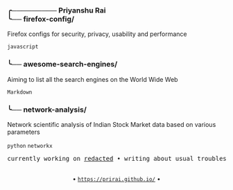 <div id="toc">
<ul style="list-style: none">
  <summary>
  <a href="https://github.com/prirai/firefox-config" style="text-decoration: none; color: inherit;">
    <div>
      <h3 style="text-decoration: none;"><span></span>╭───────── Priyanshu Rai<br>╰── <a href="https://github.com/prirai/firefox-config">firefox-config/</a></h3>
      <p> Firefox configs for security, privacy, usability and performance </p>
      <div>
        <code>javascript</code>
      </div>
    </div>
  </a>

  <a href="https://github.com/yourusername/project-two" style="text-decoration: none; color: inherit;">
    <div>
      <h3>╰── <a href="https://github.com/prirai/awesome-search-engines">awesome-search-engines/</a></h3>
      <p> Aiming to list all the search engines on the World Wide Web </p>
      <div>
        <code>Markdown</code>
      </div>
    </div>
  </a>

  <a href="https://github.com/prirai/network-analysis" style="text-decoration: none; color: inherit;">
    <div>
      <h3>╰── <a href="https://github.com/prirai/network-analysis">network-analysis/</a></h3>
      <p> Network scientific analysis of Indian Stock Market data based on various parameters </p>
      <div>
        <code>python</code>
        <code>networkx</code>
      </div>
    </div>
  </a>
  </summary>
  </ul>
</div>

<div align="center">
  <pre>
currently working on <a href="<redacted>">redacted</a> • writing about usual troubles and life (an allegory?) • learning <a href="https://laravel.com/">Laravel</a> and security stuff.
  </pre>
</div>

<div align="center">
   • <a href="https://prirai.github.io/"><code>https://prirai.github.io/</code></a> • 
</div>

